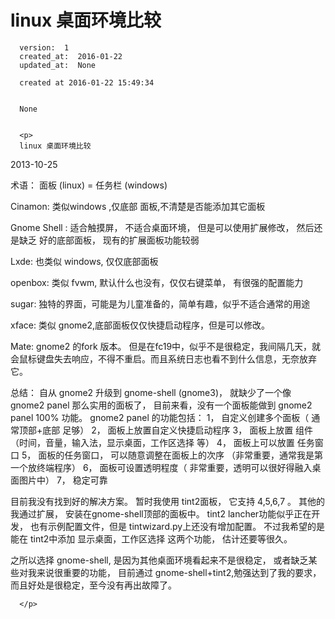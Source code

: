 
  # linux 桌面环境比较

      version:  1
      created_at:  2016-01-22
      updated_at:  None

      created at 2016-01-22 15:49:34 


      None


      <p>
      linux 桌面环境比较 
2013-10-25


术语： 
面板 (linux) = 任务栏 (windows)

Cinamon:
类似windows ,仅底部 面板,不清楚是否能添加其它面板

Gnome Shell : 
适合触摸屏， 不适合桌面环境， 但是可以使用扩展修改，
然后还是缺乏 好的底部面板， 现有的扩展面板功能较弱

Lxde:
也类似 windows, 仅仅底部面板

openbox:
类似 fvwm, 默认什么也没有，仅仅右键菜单， 有很强的配置能力

sugar:
独特的界面，可能是为儿童准备的，简单有趣，似乎不适合通常的用途

xface:
类似 gnome2,底部面板仅仅快捷启动程序，但是可以修改。

Mate:
gnome2 的fork 版本。 但是在fc19中，似乎不是很稳定，我间隔几天，就会鼠标键盘失去响应，不得不重启。而且系统日志也看不到什么信息，无奈放弃它。

总结：
自从 gnome2 升级到 gnome-shell (gnome3)， 就缺少了一个像 gnome2 panel 那么实用的面板了， 目前来看，没有一个面板能做到 gnome2 panel 100% 功能。 
gnome2 panel 的功能包括：
1， 自定义创建多个面板（ 通常顶部+底部 足够）
2， 面板上放置自定义快捷启动程序
3， 面板上放置 组件 （时间，音量，输入法，显示桌面，工作区选择 等）
4， 面板上可以放置 任务窗口
5， 面板的任务窗口， 可以随意调整在面板上的次序 （非常重要，通常我是第一个放终端程序）
6， 面板可设置透明程度（ 非常重要，透明可以很好得融入桌面图片中） 
7， 稳定可靠

目前我没有找到好的解决方案。 暂时我使用 tint2面板， 它支持 4,5,6,7 。
其他的我通过扩展， 安装在gnome-shell顶部的面板中。
tint2 lancher功能似乎正在开发， 也有示例配置文件，但是 tintwizard.py上还没有增加配置。 不过我希望的是能在 tint2中添加 显示桌面，工作区选择 这两个功能， 估计还要等很久。 

之所以选择 gnome-shell, 是因为其他桌面环境看起来不是很稳定， 或者缺乏某些对我来说很重要的功能， 目前通过 gnome-shell+tint2,勉强达到了我的要求，
而且好处是很稳定，至今没有再出故障了。

      </p>

  